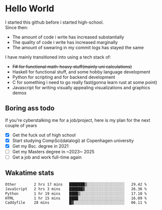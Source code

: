 # Hello World

I started this github before i started high-school.  
Since then:
- The amount of code i write has increased substantially
- The quality of code i write has increased marginally
- The amount of swearing in my commit logs has stayed the same

I have mainly transitioned into using a tech stack of:
- ~~F# for functional math-heavy stuff(mainly uni calculations)~~
- Haskell for functional stuff, and some hobby language development
- Python for scripting and for backend development
- C for something i need to go really fast(gonna learn rust at some point)
- Javascript for writing visually appealing visualizations and graphics demos

## Boring ass todo
If you're cyberstalking me for a job/project, here is my plan for the next couple of years
- [x] Get the fuck out of high school
- [x] Start studying CompSci(datalogi) at Copenhagen university
- [x] Get my Bsc. degree in 2021
- [ ] Get my Masters degree in ~2023~ 2025
- [ ] Get a job and work full-time again

## Wakatime stats
<!--START_SECTION:waka-->

```txt
Other        2 hrs 17 mins   ███████▒░░░░░░░░░░░░░░░░░   29.42 %
JavaScript   2 hrs 3 mins    ██████▓░░░░░░░░░░░░░░░░░░   26.36 %
Python       1 hr 19 mins    ████▒░░░░░░░░░░░░░░░░░░░░   17.10 %
HTML         1 hr 15 mins    ████░░░░░░░░░░░░░░░░░░░░░   16.09 %
Caddyfile    28 mins         █▓░░░░░░░░░░░░░░░░░░░░░░░   06.11 %
```

<!--END_SECTION:waka-->
